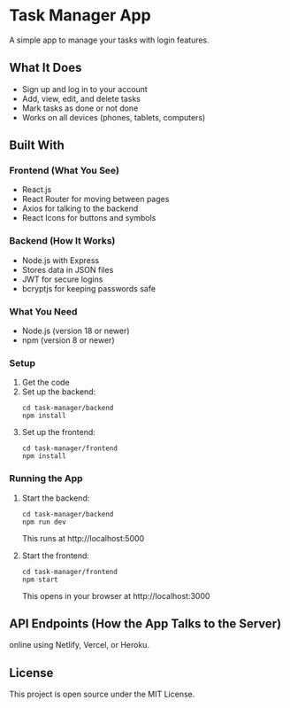 # Task Manager App

A simple app to manage your tasks with login features.

## What It Does

- Sign up and log in to your account
- Add, view, edit, and delete tasks
- Mark tasks as done or not done
- Works on all devices (phones, tablets, computers)

## Built With

### Frontend (What You See)
- React.js
- React Router for moving between pages
- Axios for talking to the backend
- React Icons for buttons and symbols

### Backend (How It Works)
- Node.js with Express
- Stores data in JSON files
- JWT for secure logins
- bcryptjs for keeping passwords safe
  
### What You Need
- Node.js (version 18 or newer)
- npm (version 8 or newer)

### Setup

1. Get the code
2. Set up the backend:
   ```
   cd task-manager/backend
   npm install
   ```
3. Set up the frontend:
   ```
   cd task-manager/frontend
   npm install
   ```

### Running the App

1. Start the backend:
   ```
   cd task-manager/backend
   npm run dev
   ```
   This runs at http://localhost:5000

2. Start the frontend:
   ```
   cd task-manager/frontend
   npm start
   ```
   This opens in your browser at http://localhost:3000

## API Endpoints (How the App Talks to the Server)
  online using Netlify, Vercel, or Heroku.

## License

This project is open source under the MIT License.
